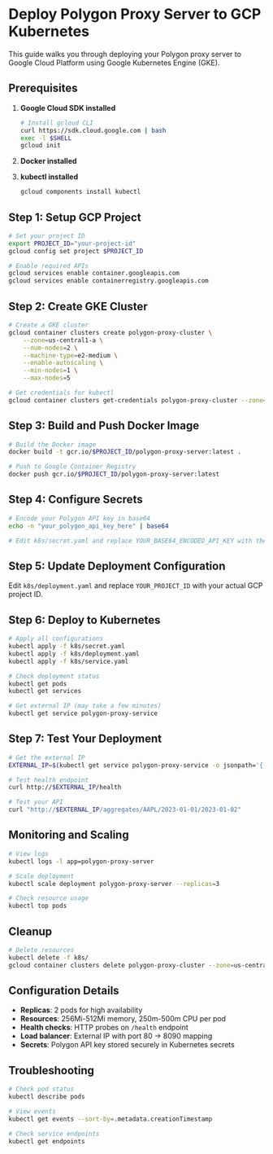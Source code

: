 # Deploy Polygon Proxy Server to GCP Kubernetes

This guide walks you through deploying your Polygon proxy server to Google Cloud Platform using Google Kubernetes Engine (GKE).

## Prerequisites

1. **Google Cloud SDK installed**
   ```bash
   # Install gcloud CLI
   curl https://sdk.cloud.google.com | bash
   exec -l $SHELL
   gcloud init
   ```

2. **Docker installed**
3. **kubectl installed**
   ```bash
   gcloud components install kubectl
   ```

## Step 1: Setup GCP Project

```bash
# Set your project ID
export PROJECT_ID="your-project-id"
gcloud config set project $PROJECT_ID

# Enable required APIs
gcloud services enable container.googleapis.com
gcloud services enable containerregistry.googleapis.com
```

## Step 2: Create GKE Cluster

```bash
# Create a GKE cluster
gcloud container clusters create polygon-proxy-cluster \
    --zone=us-central1-a \
    --num-nodes=2 \
    --machine-type=e2-medium \
    --enable-autoscaling \
    --min-nodes=1 \
    --max-nodes=5

# Get credentials for kubectl
gcloud container clusters get-credentials polygon-proxy-cluster --zone=us-central1-a
```

## Step 3: Build and Push Docker Image

```bash
# Build the Docker image
docker build -t gcr.io/$PROJECT_ID/polygon-proxy-server:latest .

# Push to Google Container Registry
docker push gcr.io/$PROJECT_ID/polygon-proxy-server:latest
```

## Step 4: Configure Secrets

```bash
# Encode your Polygon API key in base64
echo -n "your_polygon_api_key_here" | base64

# Edit k8s/secret.yaml and replace YOUR_BASE64_ENCODED_API_KEY with the output above
```

## Step 5: Update Deployment Configuration

Edit `k8s/deployment.yaml` and replace `YOUR_PROJECT_ID` with your actual GCP project ID.

## Step 6: Deploy to Kubernetes

```bash
# Apply all configurations
kubectl apply -f k8s/secret.yaml
kubectl apply -f k8s/deployment.yaml
kubectl apply -f k8s/service.yaml

# Check deployment status
kubectl get pods
kubectl get services

# Get external IP (may take a few minutes)
kubectl get service polygon-proxy-service
```

## Step 7: Test Your Deployment

```bash
# Get the external IP
EXTERNAL_IP=$(kubectl get service polygon-proxy-service -o jsonpath='{.status.loadBalancer.ingress[0].ip}')

# Test health endpoint
curl http://$EXTERNAL_IP/health

# Test your API
curl "http://$EXTERNAL_IP/aggregates/AAPL/2023-01-01/2023-01-02"
```

## Monitoring and Scaling

```bash
# View logs
kubectl logs -l app=polygon-proxy-server

# Scale deployment
kubectl scale deployment polygon-proxy-server --replicas=3

# Check resource usage
kubectl top pods
```

## Cleanup

```bash
# Delete resources
kubectl delete -f k8s/
gcloud container clusters delete polygon-proxy-cluster --zone=us-central1-a
```

## Configuration Details

- **Replicas**: 2 pods for high availability
- **Resources**: 256Mi-512Mi memory, 250m-500m CPU per pod
- **Health checks**: HTTP probes on `/health` endpoint
- **Load balancer**: External IP with port 80 → 8090 mapping
- **Secrets**: Polygon API key stored securely in Kubernetes secrets

## Troubleshooting

```bash
# Check pod status
kubectl describe pods

# View events
kubectl get events --sort-by=.metadata.creationTimestamp

# Check service endpoints
kubectl get endpoints
```
